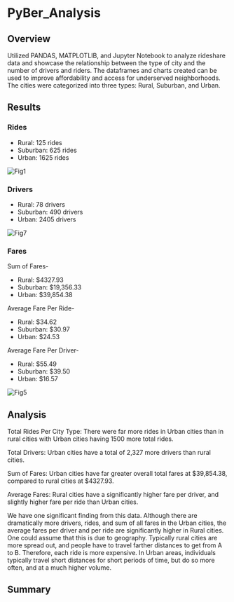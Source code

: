 # PyBer_Analysis

## Overview

Utilized PANDAS, MATPLOTLIB, and Jupyter Notebook to analyze rideshare data and showcase the relationship between the type of city and the number of drivers and riders. The dataframes and charts created can be used to improve affordability and access for underserved neighborhoods. The cities were categorized into three types: Rural, Suburban, and Urban. 

## Results

### Rides
 - Rural: 125 rides
 - Suburban: 625 rides
 - Urban: 1625 rides
 
 ![Fig1](https://user-images.githubusercontent.com/106620821/180329775-0207b871-8505-4ef9-8bfc-cf490c677ad1.png)

 ### Drivers
  - Rural: 78 drivers
  - Suburban: 490 drivers
  - Urban: 2405 drivers
  
 ![Fig7](https://user-images.githubusercontent.com/106620821/180329940-3b113718-ca30-4c22-af69-9db00be3cdd6.png)

 ### Fares
 Sum of Fares-
 - Rural: $4327.93 
 - Suburban: $19,356.33
 - Urban: $39,854.38

 Average Fare Per Ride-
 - Rural: $34.62
 - Suburban: $30.97
 - Urban: $24.53

Average Fare Per Driver-
- Rural: $55.49
- Suburban: $39.50
- Urban: $16.57


 ![Fig5](https://user-images.githubusercontent.com/106620821/180329923-f1b68a87-aee3-4845-8fd3-1a8b9ef71924.png)

## Analysis

Total Rides Per City Type: There were far more rides in Urban cities than in rural cities with Urban cities having 1500 more total rides.

Total Drivers: Urban cities have a total of 2,327 more drivers than rural cities.

Sum of Fares: Urban cities have far greater overall total fares at $39,854.38, compared to rural cities at $4327.93.

Average Fares: Rural cities have a significantly higher fare per driver, and slightly higher fare per ride than Urban cities. 

We have one significant finding from this data. Although there are dramatically more drivers, rides, and sum of all fares in the Urban cities, the average fares per driver and per ride are significantly higher in Rural cities. One could assume that this is due to geography. Typically rural cities are more spread out, and people have to travel farther distances to get from A to B. Therefore, each ride is more expensive. In Urban areas, individuals typically travel short distances for short periods of time, but do so more often, and at a much higher volume.


## Summary
